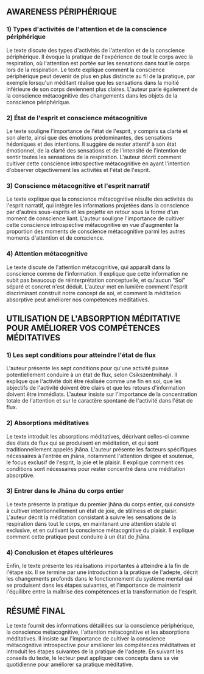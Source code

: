 ## AWARENESS PÉRIPHÉRIQUE

### 1) Types d'activités de l'attention et de la conscience périphérique

Le texte discute des types d'activités de l'attention et de la conscience périphérique. Il évoque la pratique de l'expérience de tout le corps avec la respiration, où l'attention est portée sur les sensations dans tout le corps lors de la respiration. Le texte explique comment la conscience périphérique peut devenir de plus en plus distincte au fil de la pratique, par exemple lorsqu'un méditant réalise que les sensations dans la moitié inférieure de son corps deviennent plus claires. L'auteur parle également de la conscience métacognitive des changements dans les objets de la conscience périphérique. 

### 2) État de l'esprit et conscience métacognitive

Le texte souligne l'importance de l'état de l'esprit, y compris sa clarté et son alerte, ainsi que des émotions prédominantes, des sensations hédoniques et des intentions. Il suggère de rester attentif à son état émotionnel, de la clarté des sensations et de l'intensité de l'intention de sentir toutes les sensations de la respiration. L'auteur décrit comment cultiver cette conscience introspective métacognitive en ayant l'intention d'observer objectivement les activités et l'état de l'esprit.

### 3) Conscience métacognitive et l'esprit narratif

Le texte explique que la conscience métacognitive résulte des activités de l'esprit narratif, qui intègre les informations projetées dans la conscience par d'autres sous-esprits et les projette en retour sous la forme d'un moment de conscience liant. L'auteur souligne l'importance de cultiver cette conscience introspective métacognitive en vue d'augmenter la proportion des moments de conscience métacognitive parmi les autres moments d'attention et de conscience.

### 4) Attention métacognitive

Le texte discute de l'attention métacognitive, qui apparaît dans la conscience comme de l'information. Il explique que cette information ne subit pas beaucoup de réinterprétation conceptuelle, et qu'aucun "Soi" séparé et concret n'est déduit. L'auteur met en lumière comment l'esprit discriminant construit notre concept de soi, et comment la méditation absorptive peut améliorer nos compétences méditatives.

## UTILISATION DE L'ABSORPTION MÉDITATIVE POUR AMÉLIORER VOS COMPÉTENCES MÉDITATIVES

### 1) Les sept conditions pour atteindre l'état de flux

L'auteur présente les sept conditions pour qu'une activité puisse potentiellement conduire à un état de flux, selon Csikszentmihalyi. Il explique que l'activité doit être réalisée comme une fin en soi, que les objectifs de l'activité doivent être clairs et que les retours d'information doivent être immédiats. L'auteur insiste sur l'importance de la concentration totale de l'attention et sur le caractère spontané de l'activité dans l'état de flux.

### 2) Absorptions méditatives

Le texte introduit les absorptions méditatives, décrivant celles-ci comme des états de flux qui se produisent en méditation, et qui sont traditionnellement appelés jhāna. L'auteur présente les facteurs spécifiques nécessaires à l'entrée en jhāna, notamment l'attention dirigée et soutenue, le focus exclusif de l'esprit, la joie et le plaisir. Il explique comment ces conditions sont nécessaires pour rester concentré dans une méditation absorptive.

### 3) Entrer dans le Jhāna du corps entier

Le texte présente la pratique du premier jhāna du corps entier, qui consiste à cultiver intentionnellement un état de joie, de stillness et de plaisir. L'auteur décrit la méditation consistant à suivre les sensations de la respiration dans tout le corps, en maintenant une attention stable et exclusive, et en cultivant la conscience métacognitive du plaisir. Il explique comment cette pratique peut conduire à un état de jhāna.

### 4) Conclusion et étapes ultérieures

Enfin, le texte présente les réalisations importantes à atteindre à la fin de l'étape six. Il se termine par une introduction à la pratique de l'adepte, décrit les changements profonds dans le fonctionnement du système mental qui se produisent dans les étapes suivantes, et l'importance de maintenir l'équilibre entre la maîtrise des compétences et la transformation de l'esprit.

## RÉSUMÉ FINAL

Le texte fournit des informations détaillées sur la conscience périphérique, la conscience métacognitive, l'attention métacognitive et les absorptions méditatives. Il insiste sur l'importance de cultiver la conscience métacognitive introspective pour améliorer les compétences méditatives et introduit les étapes suivantes de la pratique de l'adepte. En suivant les conseils du texte, le lecteur peut appliquer ces concepts dans sa vie quotidienne pour améliorer sa pratique méditative.